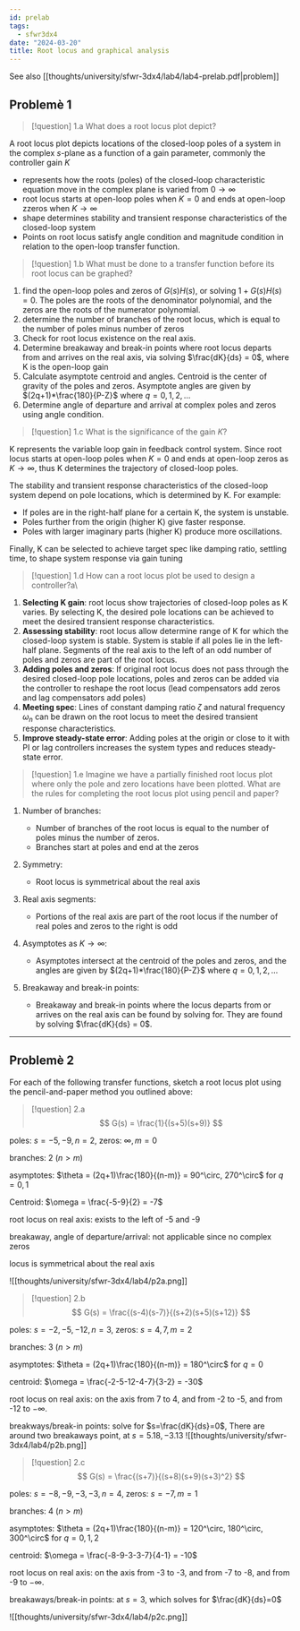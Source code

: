 ```yaml
---
id: prelab
tags:
  - sfwr3dx4
date: "2024-03-20"
title: Root locus and graphical analysis
---
```


See also [[thoughts/university/sfwr-3dx4/lab4/lab4-prelab.pdf|problem]]

## Problemè 1

> [!question] 1.a
> What does a root locus plot depict?

A root locus plot depicts locations of the closed-loop poles of a system in the complex $s$-plane as a function of a gain parameter, commonly the controller gain $K$

- represents how the roots (poles) of the closed-loop characteristic equation move in the complex plane is varied from $0 \to \infty$
- root locus starts at open-loop poles when $K=0$ and ends at open-loop zzeros when $K \to \infty$
- shape determines stability and transient response characteristics of the closed-loop system
- Points on root locus satisfy angle condition and magnitude condition in relation to the open-loop transfer function.

> [!question] 1.b
> What must be done to a transfer function before its root locus can be graphed?

1. find the open-loop poles and zeros of $G(s)H(s)$, or solving $1+G(s)H(s)=0$. The poles are the roots of the denominator polynomial, and the zeros are the roots of the numerator polynomial.
2. determine the number of branches of the root locus, which is equal to the number of poles minus number of zeros
3. Check for root locus existence on the real axis.
4. Determine breakaway and break-in points where root locus departs from and arrives on the real axis, via solving $\frac{dK}{ds} = 0$, where K is the open-loop gain
5. Calculate asymptote centroid and angles. Centroid is the center of gravity of the poles and zeros. Asymptote angles are given by $(2q+1)*\frac{180}{P-Z}$ where $q=0,1,2,\dots$
6. Determine angle of departure and arrival at complex poles and zeros using angle condition.

> [!question] 1.c
> What is the significance of the gain $K$?

K represents the variable loop gain in feedback control system. Since root locus starts at open-loop poles when $K=0$ and ends at open-loop zeros as $K \to \infty$, thus K determines the trajectory of closed-loop poles.

The stability and transient response characteristics of the closed-loop system depend on pole locations, which is determined by K. For example:
- If poles are in the right-half plane for a certain K, the system is unstable.
- Poles further from the origin (higher K) give faster response.
- Poles with larger imaginary parts (higher K) produce more oscillations.

Finally, K can be selected to achieve target spec like damping ratio, settling time, to shape system response via gain tuning

> [!question] 1.d
> How can a root locus plot be used to design a controller?a\

1. **Selecting K gain**: root locus show trajectories of closed-loop poles as K varies. By selecting K, the desired pole locations can be achieved to meet the desired transient response characteristics.
2. **Assessing stability**: root locus allow determine range of K for which the closed-loop system is stable. System is stable if all poles lie in the left-half plane. Segments of the real axis to the left of an odd number of poles and zeros are part of the root locus.
3. **Adding poles and zeros**: If original root locus does not pass through the desired closed-loop pole locations, poles and zeros can be added via the controller to reshape the root locus (lead compensators add zeros and lag compensators add poles)
4. **Meeting spec**: Lines of constant damping ratio $\zeta$ and natural frequency $\omega_n$ can be drawn on the root locus to meet the desired transient response characteristics.
5. **Improve steady-state error**: Adding poles at the origin or close to it with PI or lag controllers increases the system types and reduces steady-state error.

> [!question] 1.e
> Imagine we have a partially finished root locus plot where only the pole and zero locations have been plotted. What are the rules for completing the root locus plot using pencil and paper?

1. Number of branches:
    - Number of branches of the root locus is equal to the number of poles minus the number of zeros.
    - Branches start at poles and end at the zeros

2. Symmetry:
    - Root locus is symmetrical about the real axis

3. Real axis segments:
    - Portions of the real axis are part of the root locus if the number of real poles and zeros to the right is odd

4. Asymptotes as $K \to \infty$:
    - Asymptotes intersect at the centroid of the poles and zeros, and the angles are given by $(2q+1)*\frac{180}{P-Z}$ where $q=0,1,2,\dots$

5. Breakaway and break-in points:
    - Breakaway and break-in points where the locus departs from or arrives on the real axis can be found by solving for. They are found by solving $\frac{dK}{ds} = 0$.

---

## Problemè 2

For each of the following transfer functions, sketch a root locus plot using the pencil-and-paper method you outlined above:

> [!question] 2.a
> $$
> G(s) = \frac{1}{(s+5)(s+9)}
> $$

poles: $s=-5, -9, n=2$, zeros: $\infty, m=0$

branches: 2 ($n>m$)

asymptotes: $\theta = (2q+1)\frac{180}{(n-m)} = 90^\circ, 270^\circ$ for $q=0,1$

Centroid: $\omega = \frac{-5-9}{2} = -7$

root locus on real axis: exists to the left of -5 and -9

breakaway, angle of departure/arrival: not applicable since no complex zeros

locus is symmetrical about the real axis

![[thoughts/university/sfwr-3dx4/lab4/p2a.png]]
> [!question] 2.b
> $$
> G(s) = \frac{(s-4)(s-7)}{(s+2)(s+5)(s+12)}
> $$

poles: $s=-2, -5, -12, n=3$, zeros: $s=4, 7, m=2$

branches: 3 ($n>m$)

asymptotes: $\theta = (2q+1)\frac{180}{(n-m)} = 180^\circ$ for $q=0$

centroid: $\omega = \frac{-2-5-12-4-7}{3-2} = -30$

root locus on real axis: on the axis from 7 to 4, and from -2 to -5, and from -12 to $-\infty$.

breakways/break-in points: solve for $s=\frac{dK}{ds}=0$, There are around two breakaways point, at $s=5.18, -3.13$
![[thoughts/university/sfwr-3dx4/lab4/p2b.png]]

> [!question] 2.c
> $$
> G(s) = \frac{(s+7)}{(s+8)(s+9)(s+3)^2}
> $$

poles: $s=-8, -9, -3, -3, n=4$, zeros: $s=-7, m=1$

branches: 4 ($n>m$)

asymptotes: $\theta = (2q+1)\frac{180}{(n-m)} = 120^\circ, 180^\circ, 300^\circ$ for $q=0,1,2$

centroid: $\omega = \frac{-8-9-3-3-7}{4-1} = -10$

root locus on real axis: on the axis from -3 to -3, and from -7 to -8, and from -9 to $-\infty$.

breakaways/break-in points: at $s=3$, which solves for $\frac{dK}{ds}=0$

![[thoughts/university/sfwr-3dx4/lab4/p2c.png]]
